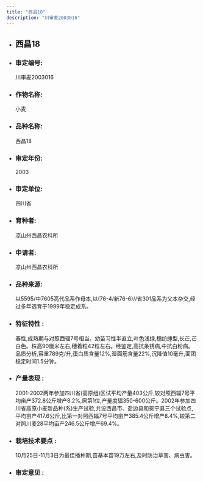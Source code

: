 ```yaml
---
title: "西昌18"
description: "川审麦2003016"
---
```

* ## 西昌18
* ###  审定编号:  
   川审麦2003016

*  ### 作物名称:  
   小麦

*   ###  品种名称: 
    西昌18

*   ### 审定年份: 
    2003

*   ### 审定单位:  
    四川省

*   ### 育种者:  
    凉山州西昌农科所

*   ### 申请者:  
    凉山州西昌农科所

*   ### 品种来源:  
    以5595/中7605高代品系作母本,以(76-4/新76-6)//省301品系为父本杂交,经过多年选育于1999年稳定成系。

*   ### 特征特性 : 
    春性,成熟期与对照西辐7号相当。幼苗习性半直立,叶色浅绿,穗纺缍型,长芒,芒白色。株高90厘米左右,穗着粒42粒左右。经鉴定,高抗条锈病,中抗白粉病。品质分析,容重789克/升,蛋白质含量12%,湿面筋含量22%,沉降值10毫升,面团稳定时间1.5分钟。

*   ### 产量表现 : 
    2001-2002两年参加四川省(高原组)区试平均产量403公斤,较对照西辐7号平均亩产372.8公斤增产8.2%,居第1位,产量度辐350-600公斤。2002年参加四川省高原小麦新品种(系)生产试验,共设西昌市、盐边县和冕宁县三个试验点,平均亩产417.6公斤,比第一对照西辐7号平均亩产385.4公斤增产8.4%,较第二对照川麦28平均亩产246.5公斤增产69.4%。

*   ### 栽培技术要点 : 
    10月25日-11月3日为最佳播种期,亩基本苗19万左右,及时防治草害、病虫害。

*   ### 审定意见 : 
    
